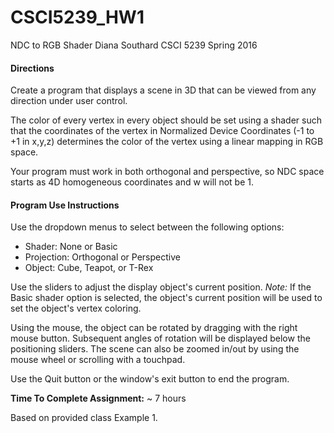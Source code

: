 # CSCI5239_HW1
NDC to RGB Shader
Diana Southard
CSCI 5239 Spring 2016

#### Directions
Create a program that displays a scene in 3D that can be viewed from any
direction under user control.

The color of every vertex in every object should be set using a shader such
that the coordinates of the vertex in Normalized Device Coordinates (-1 to +1
in x,y,z) determines the color of the vertex using a linear mapping in RGB space.

Your program must work in both orthogonal and perspective, so NDC space starts as
4D homogeneous coordinates and w will not be 1.

#### Program Use Instructions
Use the dropdown menus to select between the following options:
- Shader: None or Basic
- Projection: Orthogonal or Perspective
- Object: Cube, Teapot, or T-Rex

Use the sliders to adjust the display object's current position.
*Note:* If the Basic shader option is selected, the object's current position will be used to set the object's vertex coloring.

Using the mouse, the object can be rotated by dragging with the right mouse button. Subsequent angles of rotation will be displayed below the positioning sliders. The scene can also be zoomed in/out by using the mouse wheel or scrolling with a touchpad.

Use the Quit button or the window's exit button to end the program.

**Time To Complete Assignment:** ~ 7 hours

Based on provided class Example 1.
